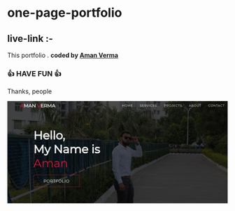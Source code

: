 # one-page-portfolio
## live-link :- 

This portfolio .
<b>coded by [Aman Verma](https://github.com/itsamanverma)</b>
### 👍 HAVE FUN 👍
Thanks, people

![Watch Now](./img/Design.jpg)
